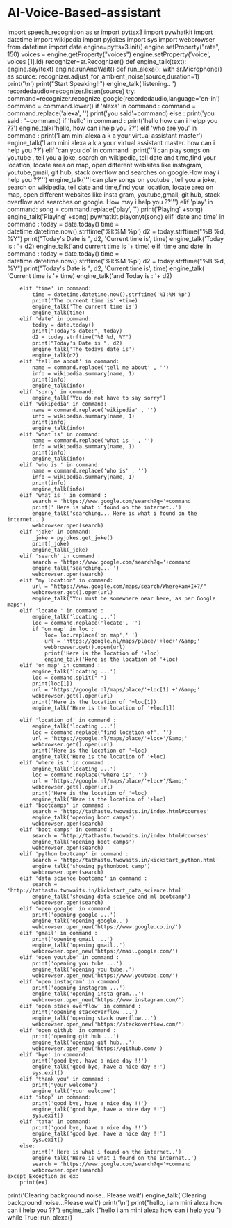# AI-Voice-Based-assistant
import speech_recognition as sr
import pyttsx3
import pywhatkit
import datetime
import wikipedia
import pyjokes
import sys
import webbrowser
from datetime import date
engine=pyttsx3.init()
engine.setProperty("rate", 150)
voices = engine.getProperty("voices")
engine.setProperty('voice', voices [1].id)
recognizer=sr.Recognizer()
def engine_talk(text):
    engine.say(text)
    engine.runAndWait()
def run_alexa():
    with sr.Microphone() as source:
        recognizer.adjust_for_ambient_noise(source,duration=1)
        print('\n')
        print("Start Speaking!!")
        engine_talk('listening.. ')
        recordedaudio=recognizer.listen(source)
    try:
        command=recognizer.recognize_google(recordedaudio,language='en-in')
        command = command.lower()
        if 'alexa' in command :
            command = command.replace('alexa', '')
            print('you said'+command)
        else :
            print('you said : '+command)
        if 'hello' in command :
            print('hello how can i helpp you ??')
            engine_talk('hello, how can i help you ??')
        elif 'who are you' in command :
            print('I am mini alexa a k a your virtual assistant master')
            engine_talk('I am mini alexa a k a your virtual assistant master. how can i help you ??')
        elif 'can you do' in command :
            print('''i can play songs on youtube , tell you a joke, search on wikipedia, tell date and time,find your location, locate area on map,
            open different websites like instagram, youtube,gmail, git hub, stack overflow and searches on google.How may i help you ??''')
            engine_talk('''i can play songs on youtube , tell you a joke, search on wikipedia, tell date and time,find your location, locate area on map,
            open different websites like insta gram, youtube,gmail, git hub, stack overflow and searches on google. How may i help you ??''')
        elif 'play' in command:
            song = command.replace('play', '')
            print('Playing' +song)
            engine_talk('Playing' +song)
            pywhatkit.playonyt(song)
        elif 'date and time' in command :
            today = date.today()
            time = datetime.datetime.now().strftime('%I:%M %p')
            d2 = today.strftime("%B %d, %Y")
            print("Today's Date is ", d2, 'Current time is', time)
            engine_talk('Today is : '+ d2)
            engine_talk('and current time is '+ time)
        elif 'time and date' in command :
            today = date.today()
            time = datetime.datetime.now().strftime('%I:%M %p')
            d2 = today.strftime("%B %d, %Y")
            print("Today's Date is ", d2, 'Current time is', time)
            engine_talk( 'Current time is '+ time)
            engine_talk('and Today is : '+ d2)

        elif 'time' in command:
            time = datetime.datetime.now().strftime('%I:%M %p')
            print('The current time is' +time)
            engine_talk('The current time is')
            engine_talk(time)
        elif 'date' in command:
            today = date.today()
            print("Today's date:", today)
            d2 = today.strftime("%B %d, %Y")
            print("Today's Date is ", d2)
            engine_talk('The todays date is')
            engine_talk(d2)
        elif 'tell me about' in command:
            name = command.replace('tell me about' , '')
            info = wikipedia.summary(name, 1)
            print(info)
            engine_talk(info)
        elif 'sorry' in command:
            engine_talk('You do not have to say sorry')
        elif 'wikipedia' in command:
            name = command.replace('wikipedia' , '')
            info = wikipedia.summary(name, 1)
            print(info)
            engine_talk(info)
        elif 'what is' in command:
            name = command.replace('what is ' , '')
            info = wikipedia.summary(name, 1)
            print(info)
            engine_talk(info)
        elif 'who is ' in command:
            name = command.replace('who is' , '')
            info = wikipedia.summary(name, 1)
            print(info)
            engine_talk(info)
        elif 'what is ' in command :
            search = 'https://www.google.com/search?q='+command
            print(' Here is what i found on the internet..')
            engine_talk('searching... Here is what i found on the internet..')
            webbrowser.open(search)
        elif 'joke' in command:
            _joke = pyjokes.get_joke()
            print(_joke)
            engine_talk(_joke)
        elif 'search' in command :
            search = 'https://www.google.com/search?q='+command
            engine_talk('searching... ')
            webbrowser.open(search)
        elif "my location" in command:
            url = "https://www.google.com/maps/search/Where+am+I+?/"
            webbrowser.get().open(url)
            engine_talk("You must be somewhere near here, as per Google maps")
        elif 'locate ' in command :
            engine_talk('locating ...')
            loc = command.replace('locate', '')
            if 'on map' in loc :
                loc= loc.replace('on map',' ')
                url = 'https://google.nl/maps/place/'+loc+'/&amp;'
                webbrowser.get().open(url)
                print('Here is the location of '+loc)
                engine_talk('Here is the location of '+loc)
        elif 'on map' in command :
            engine_talk('locating ...')
            loc = command.split(" ")
            print(loc[1])
            url = 'https://google.nl/maps/place/'+loc[1] +'/&amp;'
            webbrowser.get().open(url)
            print('Here is the location of '+loc[1])
            engine_talk('Here is the location of '+loc[1])

        elif 'location of' in command :
            engine_talk('locating ...')
            loc = command.replace('find location of', '')
            url = 'https://google.nl/maps/place/'+loc+'/&amp;'
            webbrowser.get().open(url)
            print('Here is the location of '+loc)
            engine_talk('Here is the location of '+loc)
        elif 'where is ' in command :
            engine_talk('locating ...')
            loc = command.replace('where is', '')
            url = 'https://google.nl/maps/place/'+loc+'/&amp;'
            webbrowser.get().open(url)
            print('Here is the location of '+loc)
            engine_talk('Here is the location of '+loc)
        elif 'bootcamps' in command :
            search = 'http://tathastu.twowaits.in/index.html#courses'
            engine_talk('opening boot camps')
            webbrowser.open(search)
        elif 'boot camps' in command :
            search = 'http://tathastu.twowaits.in/index.html#courses'
            engine_talk('opening boot camps')
            webbrowser.open(search)
        elif 'python bootcamp' in command :
            search = 'http://tathastu.twowaits.in/kickstart_python.html'
            engine_talk('showing pythonboot camp')
            webbrowser.open(search)
        elif 'data science bootcamp' in command :
            search = 'http://tathastu.twowaits.in/kickstart_data_science.html'
            engine_talk('showing data science and ml bootcamp')
            webbrowser.open(search)
        elif 'open google' in command :
            print('opening google ...')
            engine_talk('opening google..')
            webbrowser.open_new('https://www.google.co.in/')
        elif 'gmail' in command :
            print('opening gmail ...')
            engine_talk('opening gmail..')
            webbrowser.open_new('https://mail.google.com/')
        elif 'open youtube' in command :
            print('opening you tube ...')
            engine_talk('opening you tube..')
            webbrowser.open_new('https://www.youtube.com/')
        elif 'open instagram' in command :
            print('opening instagram ...')
            engine_talk('opening insta gram...')
            webbrowser.open_new('https://www.instagram.com/')
        elif 'open stack overflow' in command :
            print('opening stackoverflow ...')
            engine_talk('opening stack overflow...')
            webbrowser.open_new('https://stackoverflow.com/')
        elif 'open github' in command :
            print('opening git hub ...')
            engine_talk('opening git hub...')
            webbrowser.open_new('https://github.com/')
        elif 'bye' in command:
            print('good bye, have a nice day !!')
            engine_talk('good bye, have a nice day !!')
            sys.exit()
        elif 'thank you' in command :
            print("your welcome")
            engine_talk('your welcome')
        elif 'stop' in command:
            print('good bye, have a nice day !!')
            engine_talk('good bye, have a nice day !!')
            sys.exit()
        elif 'tata' in command:
            print('good bye, have a nice day !!')
            engine_talk('good bye, have a nice day !!')
            sys.exit()
        else:
            print(' Here is what i found on the internet..')
            engine_talk('Here is what i found on the internet..')
            search = 'https://www.google.com/search?q='+command
            webbrowser.open(search)
    except Exception as ex:
        print(ex)
print('Clearing background noise...Please wait')
engine_talk('Clearing background noise...Please wait')
print('\n')
print("hello, i am mini alexa how can i help you ??")
engine_talk ("hello i am mini alexa how can i help you ")
while True:
        run_alexa()

